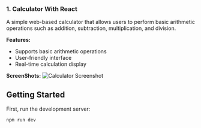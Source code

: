 ### 1. Calculator With React
A simple web-based calculator that allows users to perform basic arithmetic operations such as addition, subtraction, multiplication, and division.

**Features:**
- Supports basic arithmetic operations
- User-friendly interface
- Real-time calculation display

**ScreenShots:**
![Calculator Screenshot](https://github.com/0-Hossam-0/Simple-Web-Programs/blob/main/Screrenshots/calculator.png)

## Getting Started

First, run the development server:

```bash
npm run dev
```
